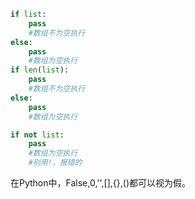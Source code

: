 ```python
if list:
    pass
    #数组不为空执行
else:
    pass
    #数组为空执行
if len(list):
    pass
    #数组不为空执行
else:
    pass
    #数组为空执行

if not list:
    pass
    #数组为空执行
    #别用!，报错的
```
在Python中，False,0,'',[],{},()都可以视为假。